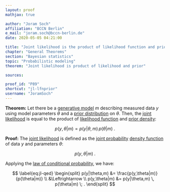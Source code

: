 ```yaml
---
layout: proof
mathjax: true

author: "Joram Soch"
affiliation: "BCCN Berlin"
e_mail: "joram.soch@bccn-berlin.de"
date: 2020-05-05 04:21:00

title: "Joint likelihood is the product of likelihood function and prior density"
chapter: "General Theorems"
section: "Bayesian statistics"
topic: "Probabilistic modeling"
theorem: "Joint likelihood is product of likelihood and prior"

sources:

proof_id: "P89"
shortcut: "jl-lfnprior"
username: "JoramSoch"
---
```



**Theorem:** Let there be a [generative model](/D/gm) $m$ describing measured data $y$ using model parameters $\theta$ and a [prior distribution](/D/prior) on $\theta$. Then, the [joint likelihood](/D/jl) is equal to the product of [likelihood function](/D/lf) and [prior density](/D/prior):

$$ \label{eq:jl}
p(y,\theta|m) = p(y|\theta,m) \, p(\theta|m) \; .
$$


**Proof:** The [joint likelihood](/D/jl) is defined as the [joint probability](/D/prob-joint) [density function](/D/pdf) of data $y$ and parameters $\theta$:

$$ \label{eq:jl-def}
p(y,\theta|m) \; .
$$

Applying the [law of conditional probability](/D/prob-cond), we have:

$$ \label{eq:jl-qed}
\begin{split}
p(y|\theta,m) &= \frac{p(y,\theta|m)}{p(\theta|m)} \\
&\Leftrightarrow \\
p(y,\theta|m) &= p(y|\theta,m) \, p(\theta|m) \; .
\end{split}
$$